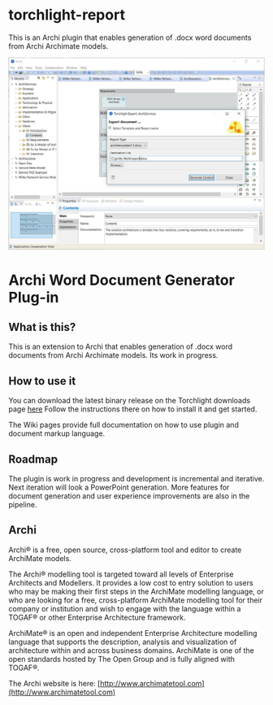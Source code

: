 # torchlight-report
This is an Archi plugin that enables generation of .docx word documents from Archi Archimate models.

![torchlight-report](https://raw.githubusercontent.com/archilight/torchlight-report/master/Images/torchlight-report-view.JPG)

# Archi Word Document Generator Plug-in

## What is this?
This is an extension to Archi that enables generation of .docx word documents from Archi Archimate models.  Its work in progress.

## How to use it
You can download the latest binary release on the Torchlight downloads page [here](
https://github.com/archilight/torchlight-report/releases/tag/v0.1)
Follow the instructions there on how to install it and get started.

The Wiki pages provide full documentation on how to use plugin and document markup language.

## Roadmap

The plugin is work in progress and development is incremental and iterative.  Next iteration will look a PowerPoint generation.  More features for document generation and user experience improvements are also in the pipeline.

## Archi
Archi® is a free, open source, cross-platform tool and editor to create ArchiMate models.

The Archi® modelling tool is targeted toward all levels of Enterprise Architects and Modellers. It provides a low cost to entry solution to users who may be making their first steps in the ArchiMate modelling language, or who are looking for a free, cross-platform ArchiMate modelling tool for their company or institution and wish to engage with the language within a TOGAF® or other Enterprise Architecture framework.

ArchiMate® is an open and independent Enterprise Architecture modelling language that supports the description, analysis and visualization of architecture within and across business domains. ArchiMate is one of the open standards hosted by The Open Group and is fully aligned with TOGAF®.

The Archi website is here: [http://www.archimatetool.com](http://www.archimatetool.com)
